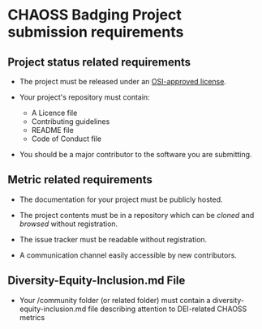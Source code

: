 # CHAOSS Badging Project submission requirements


## Project status related requirements

- The project must be released under an [OSI-approved license](https://opensource.org/licenses).

- Your project's repository must contain:
  - A Licence file
  - Contributing guidelines
  - README file
  - Code of Conduct file

- You should be a major contributor to the software you are submitting.

## Metric related requirements

- The documentation for your project must be publicly hosted.

- The project contents must be in a repository which can be _cloned_ and _browsed_ without registration.

- The issue tracker must be readable without registration.

- A communication channel easily accessible by new contributors.
<!--To be considered if the issue tracker is also used for communication?-->

## Diversity-Equity-Inclusion.md File 

- Your /community folder (or related folder) must contain a diversity-equity-inclusion.md file describing attention to DEI-related CHAOSS metrics 

